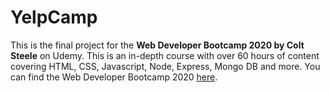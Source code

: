# YelpCamp

This is the final project for the **Web Developer Bootcamp 2020 by Colt Steele** on Udemy. This is an in-depth course with over 60 hours of content covering HTML, CSS, Javascript, Node, Express, Mongo DB and more. You can find the Web Developer Bootcamp 2020 [here](https://www.udemy.com/course/the-web-developer-bootcamp/).
